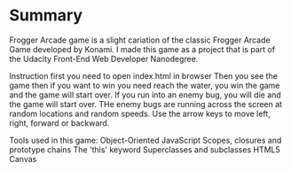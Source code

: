 # Summary

Frogger Arcade game is a slight cariation of the classic Frogger Arcade Game developed by Konami. I made this game as a project that is part of the Udacity Front-End Web Developer Nanodegree.

Instruction
first you need to open index.html in browser
Then you see the game then if you want to win you need  reach the water, you win the game and the game will start over. If you run into an enemy bug, you will die and the game will start over. THe enemy bugs are running across the screen at random locations and random speeds. Use the arrow keys to move left, right, forward or backward.

Tools used in this game:
Object-Oriented JavaScript Scopes, closures and prototype chains The 'this' keyword Superclasses and subclasses HTML5 Canvas
